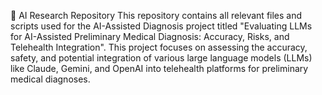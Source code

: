🚀 AI Research Repository
This repository contains all relevant files and scripts used for the AI-Assisted Diagnosis project titled "Evaluating LLMs for AI-Assisted Preliminary Medical Diagnosis: Accuracy, Risks, and Telehealth Integration". This project focuses on assessing the accuracy, safety, and potential integration of various large language models (LLMs) like Claude, Gemini, and OpenAI into telehealth platforms for preliminary medical diagnoses.

